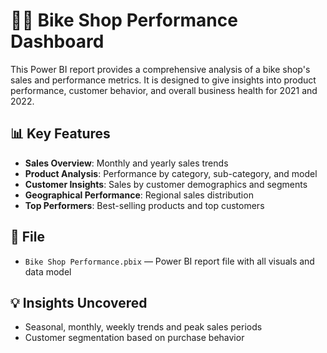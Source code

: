 # 🚴‍♂️ Bike Shop Performance Dashboard

This Power BI report provides a comprehensive analysis of a bike shop's sales and performance metrics. It is designed to give insights into product performance, customer behavior, and overall business health for 2021 and 2022.

## 📊 Key Features

- **Sales Overview**: Monthly and yearly sales trends  
- **Product Analysis**: Performance by category, sub-category, and model  
- **Customer Insights**: Sales by customer demographics and segments  
- **Geographical Performance**: Regional sales distribution  
- **Top Performers**: Best-selling products and top customers  

## 📁 File

- `Bike Shop Performance.pbix` — Power BI report file with all visuals and data model

## 💡 Insights Uncovered

- Seasonal, monthly, weekly trends and peak sales periods  
- Customer segmentation based on purchase behavior  
